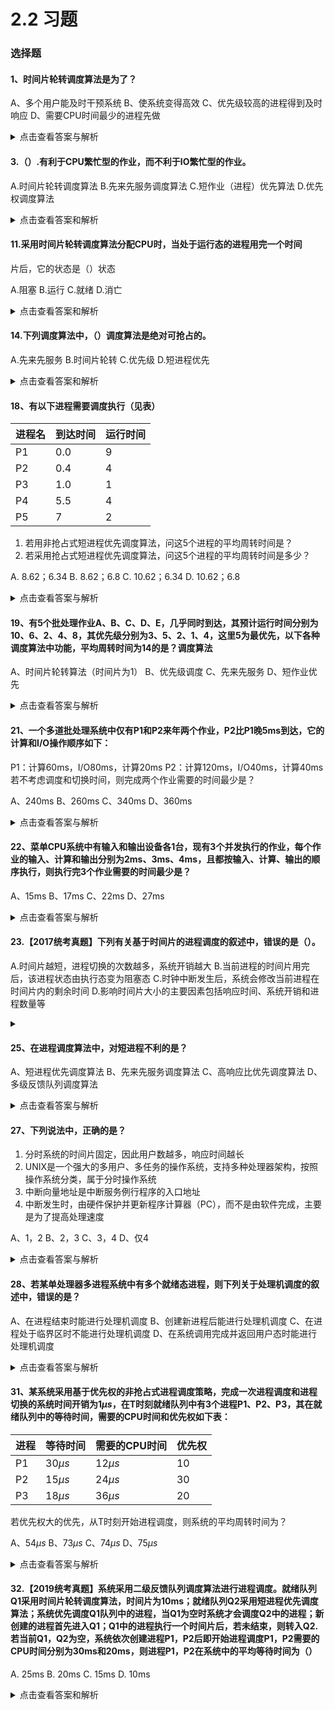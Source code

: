 # 2.2 习题

### 选择题

#### 1、时间片轮转调度算法是为了？

A、多个用户能及时干预系统
B、使系统变得高效
C、优先级较高的进程得到及时响应
D、需要CPU时间最少的进程先做

<details>
<summary>点击查看答案与解析</summary>

    正解：A
    解析：
    时间片轮转的目的是，使得多个交互的用户能够得到及时响应，使得用户以为他“独占”计算机的使用。
</details>

#### 3.（）.有利于CPU繁忙型的作业，而不利于IO繁忙型的作业。

A.时间片轮转调度算法
B.先来先服务调度算法
C.短作业（进程）优先算法
D.优先权调度算法

<details>
<summary>点击查看答案和解析</summary>

正解：B
解析：
先来先服务（FCFS）调度算法是一种最简单的调度算法，在作业调度中采用该算法时，每次调度从后备作业队列中选择一个或多个最先进入该队列的作业，将它们调入内存，为它们分配资源、创建进程，然后放入就绪队列。
FCFS调度算法比较有利于长作业，而不利于短作业。所谓CPU繁忙型的作业，是指该类作业需要大量的CPU时间进行计算，而很少请求IO操作。I/O繁忙型的作业是指CPU处理时，需频繁地请求IO操作。所以CPU繁忙型作业更接近于长作业。答案选择B选项。
</details>

#### 11.采用时间片轮转调度算法分配CPU时，当处于运行态的进程用完一个时间
片后，它的状态是（）状态

A.阻塞
B.运行
C.就绪
D.消亡

<details>
<summary>点击查看答案和解析</summary>

正解：C
解析：
处于运行态的进程用完一个时间片后，其状态会变为就绪态，等待下一次处理器调度。进程执行完最后的语句并使用系统调用exit请求操作系统删除它或出现一些异常情况时，进程才会终止。
</details>

#### 14.下列调度算法中，（）调度算法是绝对可抢占的。

A.先来先服务
B.时间片轮转
C.优先级
D.短进程优先

<details>
<summary>点击查看答案和解析</summary>

正解：B
解析：
时间片轮转算法是按固定的时间配额来运行的，时间一到，不管是否完成，当前的进程必须撤下，调度新的进程，因此它是由时间配额决定的、是绝对可抢占的。而优先级算法和短进程优先算法都可分为抢占式和不可抢占式。
</details>

#### 18、有以下进程需要调度执行（见表）


|  进程名  | 到达时间   | 运行时间   |
| --- | --- | --- |
|   P1 | 0.0   | 9   |
|   P2 | 0.4   | 4   |
|   P3 |   1.0 | 1   |
|  P4  |    5.5|4    |
|  P5  |    7|2    |

1. 若用非抢占式短进程优先调度算法，问这5个进程的平均周转时间是？
2. 若采用抢占式短进程优先调度算法，问这5个进程的平均周转时间是多少？

A. 8.62；6.34 
B. 8.62；6.8
C. 10.62；6.34
D. 10.62；6.8

<details>
<summary>点击查看答案与解析</summary>

正解：D
解析：
对于这种类型的题目，我们可以采用广义甘特图来求解，甘特图的画法在1.2节的习题中已
经有所介绍。我们直接给出甘特图（见下图），以非抢占为例。

在0时刻，进程P1到达，于是处理器分配给P1，由于是不可抢占的，所以P1一旦获得处理器，就会运行直到结束；在9时刻，所有进程已经到达，根据短进程优先调度，会把处理器分配给P3，接下来就是P5；然后，由于P2，P4的预计运行时间一样，所以在P2和P4之间用先来先服务调度，优先把处理器分配给P2，最后再分配给P4，完成任务。
周转时间=完成时间-作业到达时间，从图中显然可以得到各进程的完成时间，于是P1的周转时间是9-0=9；P2的周转时间是16-0.4=15.6；P3的周转时间是10-1=9；P4的周转时间是20-5.5=14.5；P5的周转时间是12-7=5；平均周转时间为（9+15.6+9+14.5+5/5=10.62
同理，抢占式的周转时间也可通过画甘特图求得，而且直观、不易出错。
抢占式的平均周转时间为6.8。
甘特图在操作系统中有着广泛的应用，本节习题中会有不少这种类型的题目，若读者按照上面的方法求解，则解题时就可以做到胸有成竹。
</details>


#### 19、有5个批处理作业A、B、C、D、E，几乎同时到达，其预计运行时间分别为10、6、2、4、8，其优先级分别为3、5、2、1、4，这里5为最优先，以下各种调度算法中功能，平均周转时间为14的是？调度算法

A、时间片轮转算法（时间片为1）
B、优先级调度
C、先来先服务
D、短作业优先

<details>
<summary>点击查看答案与解析</summary>

正解：D
解析：
同18题，画甘特图即可
</details>

#### 21、一个多道批处理系统中仅有P1和P2来年两个作业，P2比P1晚5ms到达，它的计算和I/O操作顺序如下：
P1：计算60ms，I/O80ms，计算20ms
P2：计算120ms，I/O40ms，计算40ms
若不考虑调度和切换时间，则完成两个作业需要的时间最少是？

A、240ms
B、260ms
C、340ms
D、360ms

<details>
<summary>点击查看答案与解析</summary>

正解：B
解析：
由于P2比P1晚到，所以先让P1开始；通过画甘特图即可
</details>

#### 22、菜单CPU系统中有输入和输出设备各1台，现有3个并发执行的作业，每个作业的输入、计算和输出分别为2ms、3ms、4ms，且都按输入、计算、输出的顺序执行，则执行完3个作业需要的时间最少是？

A、15ms
B、17ms
C、22ms
D、27ms

<details>
<summary>点击查看答案与解析</summary>

正解：B
解析：
画甘特图即可。
</details>

#### 23.【2017统考真题】下列有关基于时间片的进程调度的叙述中，错误的是（）。

A.时间片越短，进程切换的次数越多，系统开销越大
B.当前进程的时间片用完后，该进程状态由执行态变为阻塞态
C.时钟中断发生后，系统会修改当前进程在时间片内的剩余时间
D.影响时间片大小的主要因素包括响应时间、系统开销和进程数量等

<details>
<summary></summary>

正解：B
解析：
进程切换带来系统开销，切换次数越多，开销越大，选项A正确。当前进程的时间片用完后，其状态由执行态变为就绪态，选项B错误时钟中断是系统中特定的周期性时钟节拍，操作系统通过它来确定时间间隔，实现时间的延时和任务的超时，选项C正确。现代操作系统为了保证性能最优，通常根据响应时间、系统开销、进程数量、进程运行时间、进程切换开销等因素确定时间片大小，选项D正确。
</details>

#### 25、在进程调度算法中，对短进程不利的是？

A、短进程优先调度算法
B、先来先服务调度算法
C、高响应比优先调度算法
D、多级反馈队列调度算法

<details>
<summary>点击查看答案与解析</summary>

正解：B
解析：
在先来先服务调度算法中，若有一个长进程先来，则对后面的短进程不利
</details>

#### 27、下列说法中，正确的是？

1. 分时系统的时间片固定，因此用户数越多，响应时间越长
2. UNIX是一个强大的多用户、多任务的操作系统，支持多种处理器架构，按照操作系统分类，属于分时操作系统
3. 中断向量地址是中断服务例行程序的入口地址
4. 中断发生时，由硬件保护并更新程序计算器（PC），而不是由软件完成，主要是为了提高处理速度

A、1，2
B、2，3
C、3，4
D、仅4

<details>
<summary>点击查看答案与解析</summary>

正解：A
解析：
硬件保护并更新程序计数器的主要目的是为了系统运行的安全和稳定，处理速度快只是其一个优点，4错
故选A
</details>

#### 28、若某单处理器多进程系统中有多个就绪态进程，则下列关于处理机调度的叙述中，错误的是？

A、在进程结束时能进行处理机调度
B、创建新进程后能进行处理机调度
C、在进程处于临界区时不能进行处理机调度
D、在系统调用完成并返回用户态时能进行处理机调度

<details>
<summary>点击查看答案与解析</summary>

正解：C
解析：
A、B、D显然可以？

进程处于临界区时，只要不破坏临界资源的使用规则就不会影响处理机的调度。

故选C
</details>

#### 31、某系统采用基于优先权的非抢占式进程调度策略，完成一次进程调度和进程切换的系统时间开销为$1 \mu s$，在T时刻就绪队列中有3个进程P1、P2、P3，其在就绪队列中的等待时间，需要的CPU时间和优先权如下表：


|  进程  | 等待时间   | 需要的CPU时间   |优先权    |
| --- | --- | --- | --- |
| P1   |$30\mu s$    |$12\mu s$    | 10   |
|    P2|   $15\mu s$ |   $24 \mu s$ | 30   |
|    P3|   $18\mu s$ | $36\mu s$   |   20 |
若优先权大的优先，从T时刻开始进程调度，则系统的平均周转时间为？

A、$54\mu s$
B、$73\mu s$
C、$74\mu s$
D、$75\mu s$

<details>
<summary>点击查看答案与解析</summary>

正解：D
解析：
要注意的是每次调度都需要$1\mu s$别漏了！
调度后的执行顺序是：P2->P3->P1
P1:$1+24+1+36+1+12+30 = 105\mu s$
P2:$1+24+15=40\mu s$
P3:$1+24+1+36+18 = 80\mu s$
周转时间：$\frac{105+80+40=225}{3}=75\mu s$
故选D
</details>

#### 32.【2019统考真题】系统采用二级反馈队列调度算法进行进程调度。就绪队列Q1采用时间片轮转调度算法，时间片为10ms；就绪队列Q2采用短进程优先调度算法；系统优先调度Q1队列中的进程，当Q1为空时系统才会调度Q2中的进程；新创建的进程首先进入Q1；Q1中的进程执行一个时间片后，若未结束，则转入Q2.若当前Q1，Q2为空，系统依次创建进程P1，P2后即开始进程调度P1，P2需要的CPU时间分别为30ms和20ms，则进程P1，P2在系统中的平均等待时间为（）

 A. 25ms
 B. 20ms
 C. 15ms
 D. 10ms

<details>
<summary>点击查看答案和解析</summary>

正解：C
解析：
进程P1，P2依次创建后进入队列Q1，根据时间片调度算法的规则，进程P1，P2将依次被分配10ms的CPU时间，两个进程分别执行完一个时间片后都会被转入队列Q2，就绪队列Q2采用短进程优先调度算法，此时P1还需要20ms的CPU时间，P2还需要10ms的CPU时间，所以P2会被优先调度执行，10ms后进程P2执行完成之后P1再调度执行，再过20ms后P1也执行完成。运行图表述如下。

进程P1，P2的等待时间分别为图中的虚横线部分，平均等待时间=（P1等待时间+P2等待时
间）2=（20+10）/2=15，因此答案选C
</details>